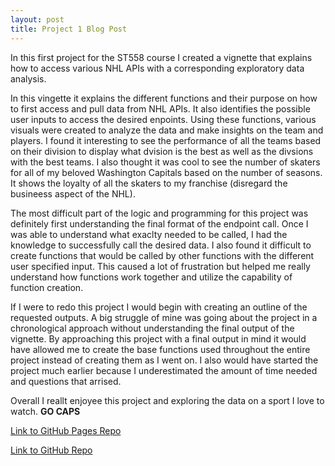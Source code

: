```yaml
---
layout: post
title: Project 1 Blog Post
---
```


In this first project for the ST558 course I created a vignette that explains how to access various NHL APIs with a corresponding exploratory data analysis.

In this vingette it explains the different functions and their purpose on how to first access and pull data from NHL APIs. It also identifies the possible user inputs to access the desired enpoints. Using these functions, various visuals were created to analyze the data and make insights on the team and players. I found it interesting to see the performance of all the teams based on their division to display what dvision is the best as well as the divsions with the best teams. I also thought it was cool to see the number of skaters for all of my beloved Washington Capitals based on the number of seasons. It shows the loyalty of all the skaters to my franchise (disregard the busineess aspect of the NHL).

The most difficult part of the logic and programming for this project was definitely first understanding the final format of the endpoint call. Once I was able to understand what exaclty needed to be called, I had the knowledge to successfully call the desired data. I also found it difficult to create functions that would be called by other functions with the different user specified input. This caused a lot of frustration but helped me really understand how functions work together and utilize the capability of function creation.

If I were to redo this project I would begin with creating an outline of the requested outputs. A big struggle of mine was going about the project in a chronological approach without understanding the final output of the vignette. By approaching this project with a final output in mind it would have allowed me to create the base functions used throughout the entire project instead of creating them as I went on. I also would have started the project much earlier because I underestimated the amount of time needed and questions that arrised.

Overall I reallt enjoyee this project and exploring the data on a sport I love to watch. **GO CAPS**

[Link to GitHub Pages Repo](https://tylerapollard.github.io/ST558-Project-1/)

[Link to GitHub Repo](https://github.com/TylerAPollard/ST558-Project-1)


